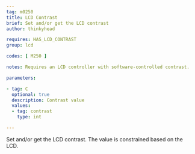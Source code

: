 ```yaml
---
tag: m0250
title: LCD Contrast
brief: Set and/or get the LCD contrast
author: thinkyhead

requires: HAS_LCD_CONTRAST
group: lcd

codes: [ M250 ]

notes: Requires an LCD controller with software-controlled contrast.

parameters:

- tag: C
  optional: true
  description: Contrast value
  values:
  - tag: contrast
    type: int

---
```


Set and/or get the LCD contrast. The value is constrained based on the LCD.
